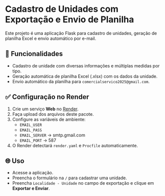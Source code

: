 # Cadastro de Unidades com Exportação e Envio de Planilha

Este projeto é uma aplicação Flask para cadastro de unidades, geração de planilha Excel e envio automático por e-mail.

## 🚀 Funcionalidades

- Cadastro de unidade com diversas informações e múltiplas medidas por tipo.
- Geração automática de planilha Excel (.xlsx) com os dados da unidade.
- Envio automático da planilha para `comercialservico2025@gmail.com`.

## ✅ Configuração no Render

1. Crie um serviço **Web** no [Render](https://render.com).
2. Faça upload dos arquivos deste pacote.
3. Configure as variáveis de ambiente:
   - `EMAIL_USER`
   - `EMAIL_PASS`
   - `EMAIL_SERVER` → smtp.gmail.com
   - `EMAIL_PORT` → 587
4. O Render detectará `render.yaml` e `Procfile` automaticamente.

## 🌐 Uso

- Acesse a aplicação.
- Preencha o formulário na `/` para cadastrar uma unidade.
- Preencha `Localidade - Unidade` no campo de exportação e clique em **Exportar e Enviar**.